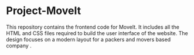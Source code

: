 # Project-MoveIt
This repository contains the frontend code for MoveIt. It includes all the HTML and CSS files required to build the user interface of the website. The design focuses on a modern layout for a packers and movers based company .

